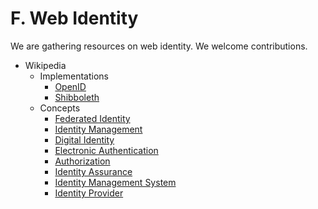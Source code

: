 # F. Web Identity

We are gathering resources on web identity. We welcome contributions.

* Wikipedia
  * Implementations
    * [OpenID](https://en.wikipedia.org/wiki/OpenID)
    * [Shibboleth](https://en.wikipedia.org/wiki/Shibboleth_%28Shibboleth_Consortium%29)
  * Concepts
    * [Federated Identity](https://en.wikipedia.org/wiki/Federated_identity)
    * [Identity Management](https://en.wikipedia.org/wiki/Identity_management)
    * [Digital Identity](https://en.wikipedia.org/wiki/Digital_identity)
    * [Electronic Authentication](https://en.wikipedia.org/wiki/Electronic_authentication)
    * [Authorization](https://en.wikipedia.org/wiki/Authorization)
    * [Identity Assurance](https://en.wikipedia.org/wiki/Identity_assurance)
    * [Identity Management System](https://en.wikipedia.org/wiki/Identity-management_system)
    * [Identity Provider](https://en.wikipedia.org/wiki/Identity_provider)


